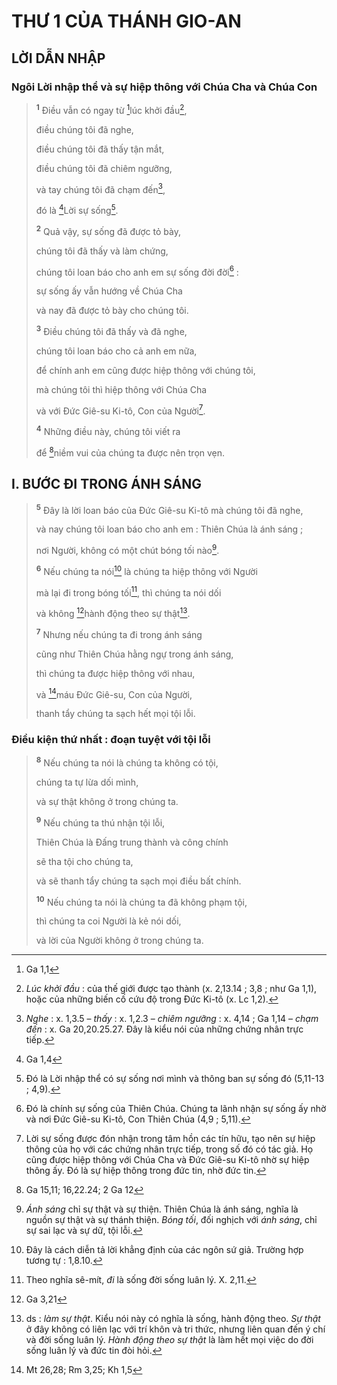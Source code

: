 # THƯ 1 CỦA THÁNH GIO-AN

## LỜI DẪN NHẬP

### Ngôi Lời nhập thể và sự hiệp thông với Chúa Cha và Chúa Con

> <sup><b>1</b></sup> Điều vẫn có ngay từ [^1@-34e76cfc-747f-47b2-9fb7-8f5af6abd3a5]lúc khởi đầu[^1-34e76cfc-747f-47b2-9fb7-8f5af6abd3a5],
>
> điều chúng tôi đã nghe,
>
> điều chúng tôi đã thấy tận mắt,
>
> điều chúng tôi đã chiêm ngưỡng,
>
> và tay chúng tôi đã chạm đến[^2-34e76cfc-747f-47b2-9fb7-8f5af6abd3a5],
>
> đó là [^2@-34e76cfc-747f-47b2-9fb7-8f5af6abd3a5]Lời sự sống[^3-34e76cfc-747f-47b2-9fb7-8f5af6abd3a5].
>
> <sup><b>2</b></sup> Quả vậy, sự sống đã được tỏ bày,
>
> chúng tôi đã thấy và làm chứng,
>
> chúng tôi loan báo cho anh em sự sống đời đời[^4-34e76cfc-747f-47b2-9fb7-8f5af6abd3a5] :
>
> sự sống ấy vẫn hướng về Chúa Cha
>
> và nay đã được tỏ bày cho chúng tôi.
>
> <sup><b>3</b></sup> Điều chúng tôi đã thấy và đã nghe,
>
> chúng tôi loan báo cho cả anh em nữa,
>
> để chính anh em cũng được hiệp thông với chúng tôi,
>
> mà chúng tôi thì hiệp thông với Chúa Cha
>
> và với Đức Giê-su Ki-tô, Con của Người[^5-34e76cfc-747f-47b2-9fb7-8f5af6abd3a5].
>
> <sup><b>4</b></sup> Những điều này, chúng tôi viết ra
>
> để [^3@-34e76cfc-747f-47b2-9fb7-8f5af6abd3a5]niềm vui của chúng ta được nên trọn vẹn.

## I. BƯỚC ĐI TRONG ÁNH SÁNG

> <sup><b>5</b></sup> Đây là lời loan báo của Đức Giê-su Ki-tô mà chúng tôi đã nghe,
>
> và nay chúng tôi loan báo cho anh em : Thiên Chúa là ánh sáng ;
>
> nơi Người, không có một chút bóng tối nào[^6-34e76cfc-747f-47b2-9fb7-8f5af6abd3a5].
>
> <sup><b>6</b></sup> Nếu chúng ta nói[^7-34e76cfc-747f-47b2-9fb7-8f5af6abd3a5] là chúng ta hiệp thông với Người
>
> mà lại đi trong bóng tối[^8-34e76cfc-747f-47b2-9fb7-8f5af6abd3a5], thì chúng ta nói dối
>
> và không [^4@-34e76cfc-747f-47b2-9fb7-8f5af6abd3a5]hành động theo sự thật[^9-34e76cfc-747f-47b2-9fb7-8f5af6abd3a5].
>
> <sup><b>7</b></sup> Nhưng nếu chúng ta đi trong ánh sáng
>
> cũng như Thiên Chúa hằng ngự trong ánh sáng,
>
> thì chúng ta được hiệp thông với nhau,
>
> và [^5@-34e76cfc-747f-47b2-9fb7-8f5af6abd3a5]máu Đức Giê-su, Con của Người,
>
> thanh tẩy chúng ta sạch hết mọi tội lỗi.

### Điều kiện thứ nhất : đoạn tuyệt với tội lỗi

> <sup><b>8</b></sup> Nếu chúng ta nói là chúng ta không có tội,
>
> chúng ta tự lừa dối mình,
>
> và sự thật không ở trong chúng ta.
>
> <sup><b>9</b></sup> Nếu chúng ta thú nhận tội lỗi,
>
> Thiên Chúa là Đấng trung thành và công chính
>
> sẽ tha tội cho chúng ta,
>
> và sẽ thanh tẩy chúng ta sạch mọi điều bất chính.
>
> <sup><b>10</b></sup> Nếu chúng ta nói là chúng ta đã không phạm tội,
>
> thì chúng ta coi Người là kẻ nói dối,
>
> và lời của Người không ở trong chúng ta.

[^1-34e76cfc-747f-47b2-9fb7-8f5af6abd3a5]: *Lúc khởi đầu* : của thế giới được tạo thành (x. 2,13.14 ; 3,8 ; như Ga 1,1), hoặc của những biến cố cứu độ trong Đức Ki-tô (x. Lc 1,2).
[^2-34e76cfc-747f-47b2-9fb7-8f5af6abd3a5]: *Nghe* : x. 1,3.5 – *thấy* : x. 1,2.3 – *chiêm ngưỡng* : x. 4,14 ; Ga 1,14 – *chạm đến* : x. Ga 20,20.25.27. Đây là kiểu nói của những chứng nhân trực tiếp.
[^3-34e76cfc-747f-47b2-9fb7-8f5af6abd3a5]: Đó là Lời nhập thể có sự sống nơi mình và thông ban sự sống đó (5,11-13 ; 4,9).
[^4-34e76cfc-747f-47b2-9fb7-8f5af6abd3a5]: Đó là chính sự sống của Thiên Chúa. Chúng ta lãnh nhận sự sống ấy nhờ và nơi Đức Giê-su Ki-tô, Con Thiên Chúa (4,9 ; 5,11).
[^5-34e76cfc-747f-47b2-9fb7-8f5af6abd3a5]: Lời sự sống được đón nhận trong tâm hồn các tín hữu, tạo nên sự hiệp thông của họ với các chứng nhân trực tiếp, trong số đó có tác giả. Họ cũng được hiệp thông với Chúa Cha và Đức Giê-su Ki-tô nhờ sự hiệp thông ấy. Đó là sự hiệp thông trong đức tin, nhờ đức tin.
[^6-34e76cfc-747f-47b2-9fb7-8f5af6abd3a5]: *Ánh sáng* chỉ sự thật và sự thiện. Thiên Chúa là ánh sáng, nghĩa là nguồn sự thật và sự thánh thiện. *Bóng tối*, đối nghịch với *ánh sáng*, chỉ sự sai lạc và sự dữ, tội lỗi.
[^7-34e76cfc-747f-47b2-9fb7-8f5af6abd3a5]: Đây là cách diễn tả lời khẳng định của các ngôn sứ giả. Trường hợp tương tự : 1,8.10.
[^8-34e76cfc-747f-47b2-9fb7-8f5af6abd3a5]: Theo nghĩa sê-mít, *đi* là sống đời sống luân lý. X. 2,11.
[^9-34e76cfc-747f-47b2-9fb7-8f5af6abd3a5]: ds : *làm sự thật*. Kiểu nói này có nghĩa là sống, hành động theo. *Sự thật* ở đây không có liên lạc với trí khôn và tri thức, nhưng liên quan đến ý chí và đời sống luân lý. *Hành động theo sự thật* là làm hết mọi việc do đời sống luân lý và đức tin đòi hỏi.
[^1@-34e76cfc-747f-47b2-9fb7-8f5af6abd3a5]: Ga 1,1
[^2@-34e76cfc-747f-47b2-9fb7-8f5af6abd3a5]: Ga 1,4
[^3@-34e76cfc-747f-47b2-9fb7-8f5af6abd3a5]: Ga 15,11; 16,22.24; 2 Ga 12
[^4@-34e76cfc-747f-47b2-9fb7-8f5af6abd3a5]: Ga 3,21
[^5@-34e76cfc-747f-47b2-9fb7-8f5af6abd3a5]: Mt 26,28; Rm 3,25; Kh 1,5